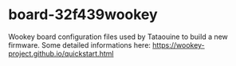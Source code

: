 # board-32f439wookey

Wookey board configuration files used by Tataouine to build a new firmware.
Some detailed informations here:  https://wookey-project.github.io/quickstart.html
